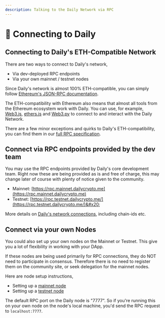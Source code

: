 ```yaml
---
description: Talking to the Daily Network via RPC
---
```


# 🔗 Connecting to Daily

## Connecting to Daily's ETH-Compatible Network&#x20;

There are two ways to connect to Daily's network,

* Via dev-deployed RPC endpoints&#x20;
* Via your own mainnet / testnet nodes

Since Daily's network is almost 100% ETH-compatible, you can simply follow [Ethereum's JSON-RPC documentation](https://ethereum.org/en/developers/docs/apis/json-rpc/#usage-example).&#x20;

The ETH-compatibility with Ethereum also means that almost all tools from the Ethereum ecosystem work with Daily. You can use, for example, [Web3.js](https://web3js.org/), [ethers.js](https://docs.ethers.io/v5/) and [Web3.py](https://web3py.readthedocs.io/en/latest/) to connect to and interact with the Daily Network.

There are a few minor exceptions and quirks to Daily's ETH-compatibility, you can find them in our [full RPC specification](daily-rpc-specs.md).&#x20;



## Connect via RPC endpoints provided by the dev team&#x20;

You may use the RPC endpoints provided by Daily's core development team. Right now these are being provided as is and free of charge, this may change later of course with plenty of notice given to the community.&#x20;

* Mainnet: [https://rpc.mainnet.dailycrypto.me](https://rpc.mainnet.dailycrypto.me)
* Testnet: [https://rpc.testnet.dailycrypto.me/](https://rpc.testnet.dailycrypto.me/)&#x20;

More details on [Daily's network connections](../wallet/dailys-network-connection-details.md), including chain-ids etc.&#x20;



## Connect via your own Nodes

You could also set up your own nodes on the Mainnet or Testnet. This give you a lot of flexibility in working with your DApp.

If these nodes are being used primarily for RPC connections, they do NOT need to participate in consensus. Therefore there is no need to register them on the community site, or seek delegation for the mainnet nodes.&#x20;

Here are node setup instructions,&#x20;

* Setting up a [mainnet node](../become-a-validator/)&#x20;
* Setting up a [testnet node](../node-setup/testnet\_node\_setup/)&#x20;

The default RPC port on the Daily node is "7777". So if you're running this on your own node on the node's local machine, you'd send the RPC request to `localhost:7777`.&#x20;


